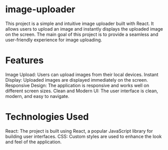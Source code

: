 # image-uploader
 This project is a simple and intuitive image uploader built with React. It allows users to upload an image and instantly displays the uploaded image on the screen. The main goal of this project is to provide a seamless and user-friendly experience for image uploading.
# Features
Image Upload: Users can upload images from their local devices.
Instant Display: Uploaded images are displayed immediately on the screen.
Responsive Design: The application is responsive and works well on different screen sizes.
Clean and Modern UI: The user interface is clean, modern, and easy to navigate.
# Technologies Used
React: The project is built using React, a popular JavaScript library for building user interfaces.
CSS: Custom styles are used to enhance the look and feel of the application.
